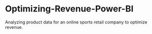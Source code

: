 # Optimizing-Revenue-Power-BI
Analyzing product data for an online sports retail company to optimize revenue. 
